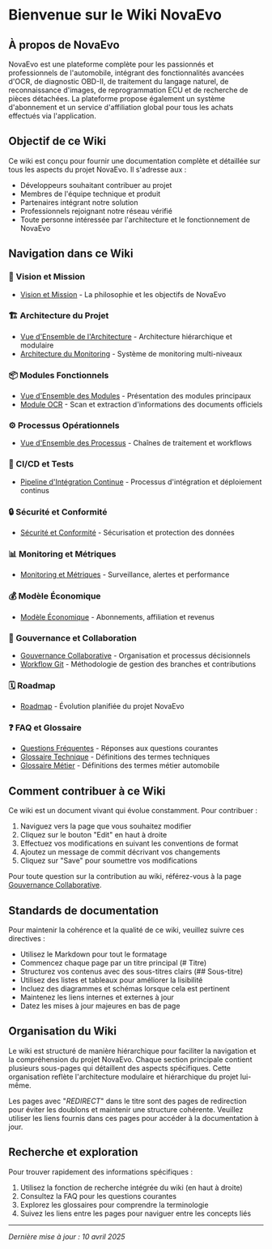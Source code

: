 # Bienvenue sur le Wiki NovaEvo

## À propos de NovaEvo

NovaEvo est une plateforme complète pour les passionnés et professionnels de l'automobile, intégrant des fonctionnalités avancées d'OCR, de diagnostic OBD-II, de traitement du langage naturel, de reconnaissance d'images, de reprogrammation ECU et de recherche de pièces détachées. La plateforme propose également un système d'abonnement et un service d'affiliation global pour tous les achats effectués via l'application.

## Objectif de ce Wiki

Ce wiki est conçu pour fournir une documentation complète et détaillée sur tous les aspects du projet NovaEvo. Il s'adresse aux :
- Développeurs souhaitant contribuer au projet
- Membres de l'équipe technique et produit
- Partenaires intégrant notre solution
- Professionnels rejoignant notre réseau vérifié
- Toute personne intéressée par l'architecture et le fonctionnement de NovaEvo

## Navigation dans ce Wiki

### 🚀 Vision et Mission
- [Vision et Mission](Vision-et-Mission) - La philosophie et les objectifs de NovaEvo

### 🏗️ Architecture du Projet
- [Vue d'Ensemble de l'Architecture](Architecture) - Architecture hiérarchique et modulaire
- [Architecture du Monitoring](Monitoring-et-Métriques) - Système de monitoring multi-niveaux

### 📦 Modules Fonctionnels
- [Vue d'Ensemble des Modules](Modules-Fonctionnels) - Présentation des modules principaux
- [Module OCR](Module-OCR) - Scan et extraction d'informations des documents officiels

### ⚙️ Processus Opérationnels
- [Vue d'Ensemble des Processus](Processus-Opérationnels) - Chaînes de traitement et workflows

### 🔄 CI/CD et Tests
- [Pipeline d'Intégration Continue](Pipeline-CI-CD) - Processus d'intégration et déploiement continus

### 🔒 Sécurité et Conformité
- [Sécurité et Conformité](Sécurité-et-Conformité) - Sécurisation et protection des données

### 📊 Monitoring et Métriques
- [Monitoring et Métriques](Monitoring-et-Métriques) - Surveillance, alertes et performance

### 💰 Modèle Économique
- [Modèle Économique](Modèle-Économique) - Abonnements, affiliation et revenus

### 👥 Gouvernance et Collaboration
- [Gouvernance Collaborative](Gouvernance-Collaborative) - Organisation et processus décisionnels
- [Workflow Git](Workflow-Git) - Méthodologie de gestion des branches et contributions

### 🗓️ Roadmap
- [Roadmap](Roadmap) - Évolution planifiée du projet NovaEvo

### ❓ FAQ et Glossaire
- [Questions Fréquentes](FAQ) - Réponses aux questions courantes
- [Glossaire Technique](Glossaire-Technique) - Définitions des termes techniques
- [Glossaire Métier](Glossaire-Métier) - Définitions des termes métier automobile

## Comment contribuer à ce Wiki

Ce wiki est un document vivant qui évolue constamment. Pour contribuer :

1. Naviguez vers la page que vous souhaitez modifier
2. Cliquez sur le bouton "Edit" en haut à droite
3. Effectuez vos modifications en suivant les conventions de format
4. Ajoutez un message de commit décrivant vos changements
5. Cliquez sur "Save" pour soumettre vos modifications

Pour toute question sur la contribution au wiki, référez-vous à la page [Gouvernance Collaborative](Gouvernance-Collaborative).

## Standards de documentation

Pour maintenir la cohérence et la qualité de ce wiki, veuillez suivre ces directives :

- Utilisez le Markdown pour tout le formatage
- Commencez chaque page par un titre principal (# Titre)
- Structurez vos contenus avec des sous-titres clairs (## Sous-titre)
- Utilisez des listes et tableaux pour améliorer la lisibilité
- Incluez des diagrammes et schémas lorsque cela est pertinent
- Maintenez les liens internes et externes à jour
- Datez les mises à jour majeures en bas de page

## Organisation du Wiki

Le wiki est structuré de manière hiérarchique pour faciliter la navigation et la compréhension du projet NovaEvo. Chaque section principale contient plusieurs sous-pages qui détaillent des aspects spécifiques. Cette organisation reflète l'architecture modulaire et hiérarchique du projet lui-même.

Les pages avec "_REDIRECT_" dans le titre sont des pages de redirection pour éviter les doublons et maintenir une structure cohérente. Veuillez utiliser les liens fournis dans ces pages pour accéder à la documentation à jour.

## Recherche et exploration

Pour trouver rapidement des informations spécifiques :
1. Utilisez la fonction de recherche intégrée du wiki (en haut à droite)
2. Consultez la FAQ pour les questions courantes
3. Explorez les glossaires pour comprendre la terminologie
4. Suivez les liens entre les pages pour naviguer entre les concepts liés

---

*Dernière mise à jour : 10 avril 2025*